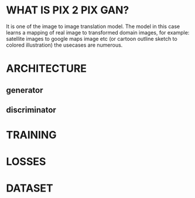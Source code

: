 <h1> <b>WHAT IS PIX 2 PIX GAN?</b> </h1>
<p>It is one of the image to image translation model. The model in this case learns a mapping of real image to transformed domain images, for example: satellite images to google maps image etc (or cartoon outline sketch to colored illustration) the usecases are numerous.</p>

<h1>ARCHITECTURE</h1>
<h2>generator</h2>
<p> </p>
<h2>discriminator</h2>
<p></p>

<h1>TRAINING</h1>
<p></p>

<h1>LOSSES</h1>
<p></p>

<h1>DATASET</h1>
